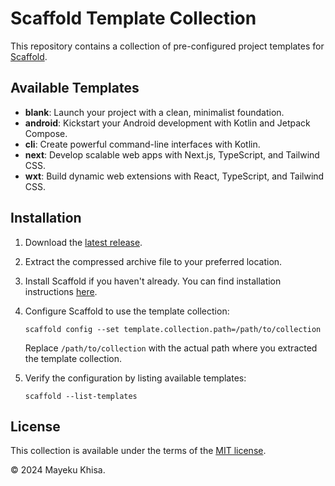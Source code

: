 # Scaffold Template Collection

This repository contains a collection of pre-configured project templates for [Scaffold][1].

## Available Templates

-  **blank**: Launch your project with a clean, minimalist foundation.
-  **android**: Kickstart your Android development with Kotlin and Jetpack Compose.
-  **cli**: Create powerful command-line interfaces with Kotlin.
-  **next**: Develop scalable web apps with Next.js, TypeScript, and Tailwind CSS.
-  **wxt**: Build dynamic web extensions with React, TypeScript, and Tailwind CSS.

## Installation

1. Download the [latest release][2].

2. Extract the compressed archive file to your preferred location.

3. Install Scaffold if you haven't already. You can find installation instructions [here][3].

4. Configure Scaffold to use the template collection:

   ```shell
   scaffold config --set template.collection.path=/path/to/collection
   ```

   Replace `/path/to/collection` with the actual path where you extracted the template collection.

5. Verify the configuration by listing available templates:

   ```shell
   scaffold --list-templates
   ```

## License

This collection is available under the terms of the [MIT license][4].

&copy; 2024 Mayeku Khisa.

[1]: https://github.com/mayekukhisa/scaffold
[2]: https://github.com/mayekukhisa/scaffold-template-collection/releases/latest
[3]: https://github.com/mayekukhisa/scaffold#getting-started
[4]: LICENSE
